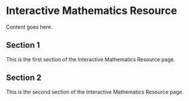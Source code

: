 # Interactive Mathematics Resource

Content goes here.

## Section 1

This is the first section of the Interactive Mathematics Resource page.

## Section 2

This is the second section of the Interactive Mathematics Resource page.

